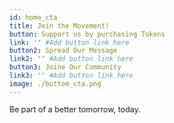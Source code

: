 ```yaml
---
id: home_cta
title: Join the Movement!
button: Support us by purchasing Tokens
link: '' #Add button link here
button2: Spread Our Message
link2: '' #Add button link here
button3: Joine Our Community
link3: '' #Add button link here
image: ./bottom_cta.png
---
```


Be part of a better tomorrow, today.

<!-- button2: Spread our Message
link: ''
button3: Join our Community
link: '' -->